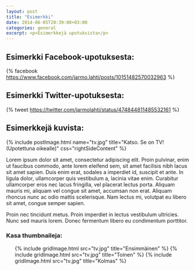 ```yaml
---
layout: post
title: "Esimerkki"
date: 2014-06-05T20:39:00+03:00
categories: general
excerpt: <p>Esimerkkejä upotuksista</p>
---
```


## Esimerkki Facebook-upotuksesta:

{% facebook https://www.facebook.com/jarmo.lahti/posts/10151482570032963 %}

## Esimerkki Twitter-upotuksesta:

{% tweet https://twitter.com/jarmolahti/status/474844811485532161 %}

## Esimerkkejä kuvista:

{% include postImage.html name="tv.jpg" title="Katso. Se on TV! (Upotettuna oikealle)" css="rightSideContent" %}

Lorem ipsum dolor sit amet, consectetur adipiscing elit. Proin pulvinar, enim ut faucibus commodo, ante lorem eleifend sem, sit amet facilisis nibh lacus sit amet sapien. Duis enim erat, sodales a imperdiet id, suscipit et ante. In ligula dolor, ullamcorper quis vestibulum a, lacinia vitae enim. Curabitur ullamcorper eros nec lacus fringilla, vel placerat lectus porta. Aliquam mauris mi, aliquam vel congue sit amet, accumsan non erat. Aliquam rhoncus nunc ac odio mattis scelerisque. Nam lectus mi, volutpat eu libero sit amet, congue semper sapien.

Proin nec tincidunt metus. Proin imperdiet in lectus vestibulum ultricies. Nunc sed mauris lorem. Donec fermentum libero eu condimentum porttitor. 

### Kasa thumbnaileja:

<ul class="imageCollage small-block-grid-3">
  {% include gridImage.html src="tv.jpg" title="Ensimmäinen" %}
  {% include gridImage.html src="tv.jpg" title="Toinen" %}
  {% include gridImage.html src="tv.jpg" title="Kolmas" %}
</ul>
